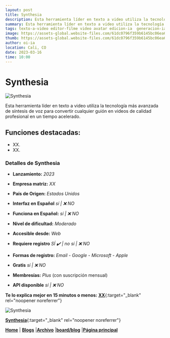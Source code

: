 ```yaml
---
layout: post
title: Synthesia
description: Esta herramienta líder en texto a video utiliza la tecnología más avanzada de síntesis.
summary: Esta herramienta líder en texto a video utiliza la tecnología más avanzada de síntesis de voz para convertir cualquier guión en videos de calidad profesional en un tiempo acelerado.
tags: texto-a-video editor-filme video avatar edicion-ia  generacion-ia
image: https://assets-global.website-files.com/61dc0796f359b6145bc06ea6/61dc4887c7d00a2f74b0a0af_synthesia-logo.svg
thumb: https://assets-global.website-files.com/61dc0796f359b6145bc06ea6/61dc4887c7d00a2f74b0a0af_synthesia-logo.svg
author: oi-ia
location: Cali, CO
date: 2023-03-16
time: 10:00
---
```


# Synthesia

![Synthesia](https://assets-global.website-files.com/61dc0796f359b6145bc06ea6/61dc4887c7d00a2f74b0a0af_synthesia-logo.svg)

Esta herramienta líder en texto a video utiliza la tecnología más avanzada de síntesis de voz para convertir cualquier guión en videos de calidad profesional en un tiempo acelerado.

## Funciones destacadas:

- XX.
- XX.

### Detalles de Synthesia

- **Lanzamiento:**
  _2023_

- **Empresa matriz:**
  _XX_

- **País de Origen:**
  _Estados Unidos_

- **Interfaz en Español**
  _sí | ❌ NO_

- **Funciona en Español:**
  _sí | ❌ NO_

- **Nivel de dificultad:**
  _Moderado_

- **Accesible desde:**
  _Web_

- **Requiere registro**
  _SÍ ✔️ | no_
  _sí | ❌ NO_

- **Formas de registro:**
  _Email_ - _Google_ - _Microsoft_ - _Apple_

- **Gratis**
  _sí | ❌ NO_

- **Membresías:**
  _Plus_ (con suscripción mensual)

- **API disponible**
  _sí | ❌ NO_

**Te lo explica mejor en 15 minutos o menos:**
[**XX**](https://www.youtube.com/watch?v=xx){:target="\_blank" rel="noopener noreferrer"}

![Synthesia](https://assets-global.website-files.com/61dc0796f359b6145bc06ea6/61dc4887c7d00a2f74b0a0af_synthesia-logo.svg)

[**Synthesia**](https://www.synthesia.io/){:target="\_blank" rel="noopener noreferrer"}

[**Home**](https://lucfreelance.github.io/board/) | [**Blogs**](https://oportunidadesilimitadas.com/blogs/_site/index.html) |[**Archivo**](https://lucfreelance.github.io/board/archive/) |[**board/blog**](https://lucfreelance.github.io/board/blog/) |[**Página principal**](https://oportunidadesilimitadas.com)
